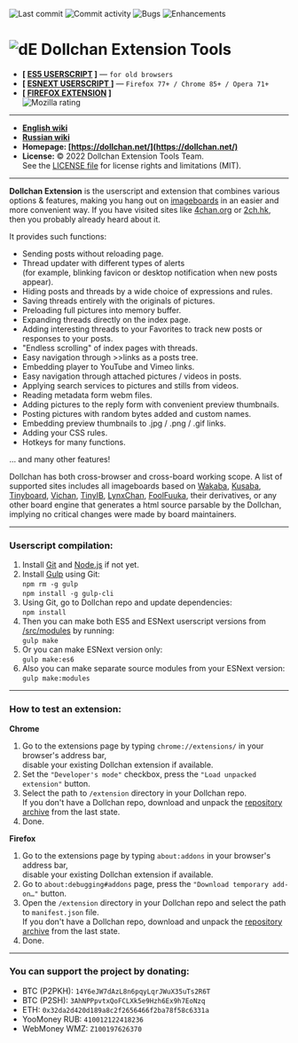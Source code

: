 ![Last commit](https://img.shields.io/github/last-commit/SthephanShinkufag/Dollchan-Extension-Tools.svg)&nbsp;![Commit activity](https://img.shields.io/github/commit-activity/y/SthephanShinkufag/Dollchan-Extension-Tools.svg)&nbsp;![Bugs](https://img.shields.io/github/issues/SthephanShinkufag/Dollchan-Extension-Tools/bug.svg)&nbsp;![Enhancements](https://img.shields.io/github/issues/SthephanShinkufag/Dollchan-Extension-Tools/enhancement.svg)

# ![dE](https://raw.githubusercontent.com/SthephanShinkufag/Dollchan-Extension-Tools/master/extension/icons/logo-32.png) Dollchan Extension Tools

- **[ [ES5 USERSCRIPT](https://raw.github.com/SthephanShinkufag/Dollchan-Extension-Tools/master/Dollchan_Extension_Tools.user.js) ]** &mdash; `for old browsers`
- **[ [ESNEXT USERSCRIPT ](https://github.com/SthephanShinkufag/Dollchan-Extension-Tools/raw/master/src/Dollchan_Extension_Tools.es6.user.js) ]** &mdash; `Firefox 77+ / Chrome 85+ / Opera 71+`
- **[ [FIREFOX EXTENSION](https://addons.mozilla.org/firefox/addon/dollchan-extension/) ]**<br>![Mozilla rating](https://img.shields.io/amo/rating/dollchan-extension.svg)

---
- **[English wiki](https://github.com/SthephanShinkufag/Dollchan-Extension-Tools/wiki/home-en)**
- **[Russian wiki](https://github.com/SthephanShinkufag/Dollchan-Extension-Tools/wiki)**
- **Homepage: [https://dollchan.net/](https://dollchan.net/)**
- **License:** © 2022 Dollchan Extension Tools Team.<br>See the [LICENSE file](https://github.com/SthephanShinkufag/Dollchan-Extension-Tools/blob/master/LICENSE) for license rights and limitations (MIT).

---
**Dollchan Extension** is the userscript and extension that combines various options & features, making you hang out on [imageboards](https://en.wikipedia.org/wiki/Imageboard) in an easier and more convenient way. If you have visited sites like [4chan.org](http://4chan.org/) or [2ch.hk](https://2ch.hk/), then you probably already heard about it.

It provides such functions:
- Sending posts without reloading page.
- Thread updater with different types of alerts<br>(for example, blinking favicon or desktop notification when new posts appear).
- Hiding posts and threads by a wide choice of expressions and rules.
- Saving threads entirely with the originals of pictures.
- Preloading full pictures into memory buffer.
- Expanding threads directly on the index page.
- Adding interesting threads to your Favorites to track new posts or responses to your posts.
- "Endless scrolling" of index pages with threads.
- Easy navigation through >>links as a posts tree.
- Embedding player to YouTube and Vimeo links.
- Easy navigation through attached pictures / videos in posts.
- Applying search services to pictures and stills from videos.
- Reading metadata form webm files.
- Adding pictures to the reply form with convenient preview thumbnails.
- Posting pictures with random bytes added and custom names.
- Embedding preview thumbnails to .jpg / .png / .gif links.
- Adding your CSS rules.
- Hotkeys for many functions.

... and many other features!

Dollchan has both cross-browser and cross-board working scope. A list of supported sites includes all imageboards based on [Wakaba](https://wakaba.c3.cx/s/web/wakaba_kareha), [Kusaba](http://kusabax.cultnet.net/), [Tinyboard](https://github.com/savetheinternet/Tinyboard), [Vichan](https://github.com/vichan-devel/vichan), [TinyIB](https://github.com/tslocum/TinyIB), [LynxChan](https://gitgud.io/LynxChan/LynxChan), [FoolFuuka](https://github.com/FoolCode/FoolFuuka), their derivatives, or any other board engine that generates a html source parsable by the Dollchan, implying no critical changes were made by board maintainers.

---
### Userscript compilation:

1. Install [Git](https://git-scm.com/) and [Node.js](https://nodejs.org/) if not yet.
2. Install [Gulp](http://gulpjs.com/) using Git:<br>
`npm rm -g gulp`<br>
`npm install -g gulp-cli`
3. Using Git, go to Dollchan repo and update dependencies:<br>
`npm install`
4. Then you can make both ES5 and ESNext userscript versions from [/src/modules](https://github.com/SthephanShinkufag/Dollchan-Extension-Tools/tree/master/src/modules) by running:<br>
`gulp make`
5. Or you can make ESNext version only:<br>
`gulp make:es6`
6. Also you can make separate source modules from your ESNext version:<br>
`gulp make:modules`

---
### How to test an extension:

**Chrome**
1. Go to the extensions page by typing `chrome://extensions/` in your browser's address bar,<br>
disable your existing Dollchan extension if available.
2. Set the `"Developer's mode"` checkbox, press the `"Load unpacked extension"` button.
3. Select the path to `/extension` directory in your Dollchan repo.<br>
If you don't have a Dollchan repo, download and unpack the [repository archive](https://github.com/SthephanShinkufag/Dollchan-Extension-Tools/archive/master.zip) from the last state.
4. Done.

**Firefox**
1. Go to the extensions page by typing `about:addons` in your browser's address bar,<br>
disable your existing Dollchan extension if available.
2. Go to `about:debugging#addons` page, press the `"Download temporary add-on…"` button.
3. Open the `/extension` directory in your Dollchan repo and select the path to `manifest.json` file.<br>
If you don't have a Dollchan repo, download and unpack the [repository archive](https://github.com/SthephanShinkufag/Dollchan-Extension-Tools/archive/master.zip) from the last state.
4. Done.

---
### You can support the project by donating:

- BTC (P2PKH): `14Y6eJW7dAzL8n6pqyLqrJWuX35uTs2R6T`
- BTC (P2SH): `3AhNPPpvtxQoFCLXk5e9Hzh6Ex9h7EoNzq`
- ETH: `0x32da2d420d189a8c2f2656466f2ba78f58c6331a`
- YooMoney RUB: `410012122418236`
- WebMoney WMZ: `Z100197626370`
